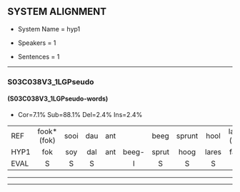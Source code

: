 
## SYSTEM ALIGNMENT

- System Name = hyp1

- Speakers = 1

- Sentences = 1

---

### S03C038V3_1LGPseudo

#### (S03C038V3_1LGPseudo-words)

- Cor=7.1%	Sub=88.1%	Del=2.4%	Ins=2.4%

|  |  |  |  |  |  |  |  |  |  |  |  |  |  |  |  |  |  |  |  |  |  |  |  |  |  |  |  |  |  |  |  |  |  |  |  |  |  |  |  |  |  |  |
|:--- |:---:|:---:|:---:|:---:|:---:|:---:|:---:|:---:|:---:|:---:|:---:|:---:|:---:|:---:|:---:|:---:|:---:|:---:|:---:|:---:|:---:|:---:|:---:|:---:|:---:|:---:|:---:|:---:|:---:|:---:|:---:|:---:|:---:|:---:|:---:|:---:|:---:|:---:|:---:|:---:|:---:|:---:|
| REF | fook*(fok) | sooi | dau | ant |  | beeg | sprunt | hool | larst*(lars) | vout | zwoei | fam | rachts | * | vaap | sprieuw | keng | swoers | doer | plirt | jien | blard | guul | hoekt | neeuw | noork*(noord) | vid | zans*(zand) | leum | haans*(hans) | spaai | sjalt | heik*(hek) | sank | roen | frijk | eem | schard | grek | dron | snaaf | stuid |
| HYP1 | fok | soy | dal | ant | beeg- | sprut | hoog | lares | faout | zov | moiv | fam |  | racht | fap | spil | ke | souvor | dour | deeert | geen | bewaard | vel | hoekt | neel | noord | vit | zand | lu | handes | spai | cignjald | hek | somk | roel | sraak | één | schart | grenk | deron | snaf | stit |
| EVAL | S | S | S |  | I | S | S | S | S | S | S |  | D | S | S | S | S | S | S | S | S | S | S |  | S | S | S | S | S | S | S | S | S | S | S | S | S | S | S | S | S | S |
---

---
